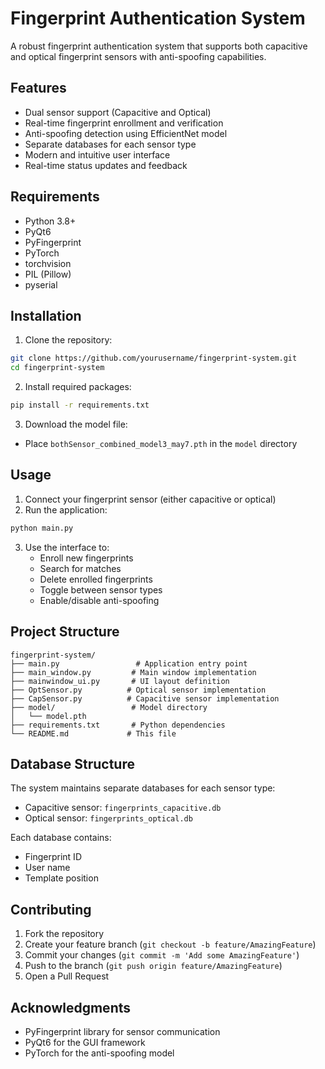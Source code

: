 # Fingerprint Authentication System

A robust fingerprint authentication system that supports both capacitive and optical fingerprint sensors with anti-spoofing capabilities.

## Features

- Dual sensor support (Capacitive and Optical)
- Real-time fingerprint enrollment and verification
- Anti-spoofing detection using EfficientNet model
- Separate databases for each sensor type
- Modern and intuitive user interface
- Real-time status updates and feedback

## Requirements

- Python 3.8+
- PyQt6
- PyFingerprint
- PyTorch
- torchvision
- PIL (Pillow)
- pyserial
## Installation

1. Clone the repository:
```bash
git clone https://github.com/yourusername/fingerprint-system.git
cd fingerprint-system
```

2. Install required packages:
```bash
pip install -r requirements.txt
```

3. Download the model file:
- Place `bothSensor_combined_model3_may7.pth` in the `model` directory

## Usage

1. Connect your fingerprint sensor (either capacitive or optical)
2. Run the application:
```bash
python main.py
```

3. Use the interface to:
   - Enroll new fingerprints
   - Search for matches
   - Delete enrolled fingerprints
   - Toggle between sensor types
   - Enable/disable anti-spoofing

## Project Structure

```
fingerprint-system/
├── main.py                 # Application entry point
├── main_window.py         # Main window implementation
├── mainwindow_ui.py       # UI layout definition
├── OptSensor.py          # Optical sensor implementation
├── CapSensor.py          # Capacitive sensor implementation
├── model/                 # Model directory
│   └── model.pth
├── requirements.txt       # Python dependencies
└── README.md             # This file
```

## Database Structure

The system maintains separate databases for each sensor type:
- Capacitive sensor: `fingerprints_capacitive.db`
- Optical sensor: `fingerprints_optical.db`

Each database contains:
- Fingerprint ID
- User name
- Template position

## Contributing

1. Fork the repository
2. Create your feature branch (`git checkout -b feature/AmazingFeature`)
3. Commit your changes (`git commit -m 'Add some AmazingFeature'`)
4. Push to the branch (`git push origin feature/AmazingFeature`)
5. Open a Pull Request


## Acknowledgments

- PyFingerprint library for sensor communication
- PyQt6 for the GUI framework
- PyTorch for the anti-spoofing model 
